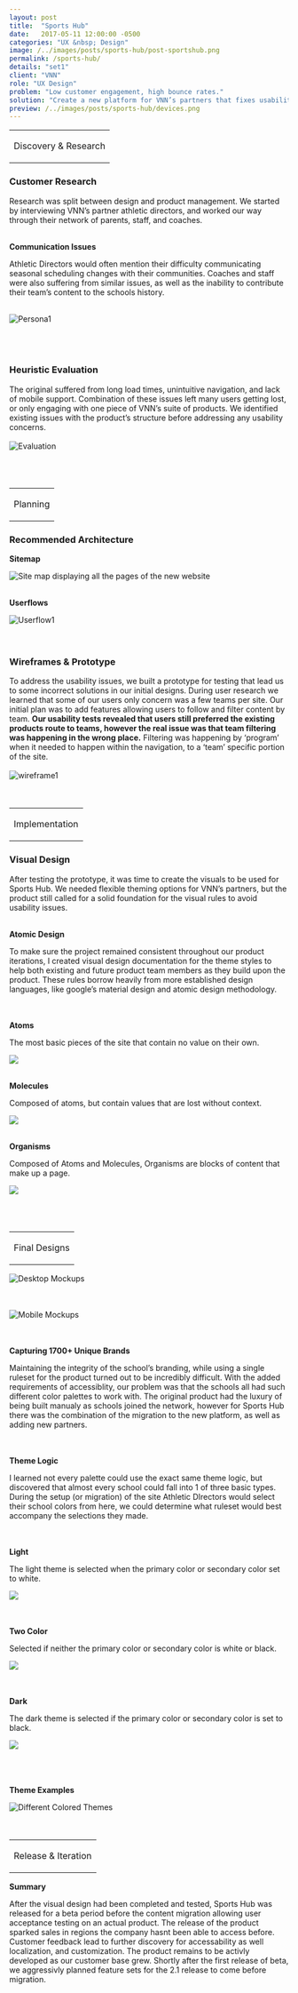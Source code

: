 ```yaml
---
layout: post
title:  "Sports Hub"
date:   2017-05-11 12:00:00 -0500
categories: "UX &nbsp; Design"
image: /../images/posts/sports-hub/post-sportshub.png
permalink: /sports-hub/
details: "set1"
client: "VNN"
role: "UX Design"
problem: "Low customer engagement, high bounce rates."
solution: "Create a new platform for VNN’s partners that fixes usability issues, adds mobile support, and streamline content creation."
preview: /../images/posts/sports-hub/devices.png
---
```


<table class="post-content-section-title">
  <tr>
    <td>
      <p class="section-title">Discovery & Research</p>
    </td>
  </tr>
</table>

### Customer Research

Research was split between design and product management. We started by interviewing VNN’s partner athletic directors, and worked our way through their network of parents, staff, and coaches.
<br>
<br>

**Communication Issues**

Athletic Directors would often mention their difficulty communicating seasonal scheduling changes with their communities. Coaches and staff were also suffering from similar issues, as well as the inability to contribute their team’s content to the schools history.
<br>
<br>

![Persona1](/../images/posts/sports-hub/th/th-persona.png)
<br>
<br>
<br>
<br>


### Heuristic Evaluation

The original suffered from long load times, unintuitive navigation, and lack of mobile support. Combination of these issues left many users getting lost, or only engaging with one piece of VNN’s suite of products.
We identified existing issues with the product’s structure before addressing any usability concerns.
<br>
<br>
![Evaluation](/../images/posts/sports-hub/th/th-evaluation.png)
<br>
<br>
<br>
<br>


<table class="post-content-section-title">
  <tr>
    <td>
      <p class="section-title">Planning</p>
    </td>
  </tr>
</table>


### Recommended Architecture

**Sitemap**

![Site map displaying all the pages of the new website](/../images/posts/sports-hub/full/full-sitemap.png)
<br>
<br>

**Userflows**

![Userflow1](/../images/posts/sports-hub/th/th-userflows.png)
<br>
<br>
<br>


### Wireframes & Prototype

To address the usability issues, we built a prototype for testing that lead us to some incorrect solutions in our initial designs. During user research we learned that some of our users only concern was a few teams per site.  Our initial plan was to add features allowing users to follow and filter content by team. **Our usability tests revealed that users still preferred the existing products route to teams, however the real issue was that team filtering was happening in the wrong place.**  Filtering was happening by ‘program’ when it needed to happen within the navigation, to a ‘team’ specific portion of the site.
<br>
<br>
![wireframe1](/../images/posts/sports-hub/th/th-prototype.png)
<br>
<br>
<br>


<table class="post-content-section-title">
  <tr>
    <td>
      <p class="section-title">Implementation</p>
    </td>
  </tr>
</table>

### Visual Design

After testing the prototype, it was time to create the visuals to be used for Sports Hub. We needed flexible theming options for VNN’s partners, but the product still called for a solid foundation for the visual rules to avoid usability issues.
<br>
<br>

**Atomic Design**

To make sure the project remained consistent throughout our product iterations, I created visual design documentation for the theme styles to help both existing and future product team members as they build upon the product. These rules borrow heavily from more established design languages, like google’s material design and atomic design methodology.
<br>
<br>
<br>

<section class="post-content-image-side wrapper">
  <section class="text">
    <p><strong>Atoms</strong></p>
    <p>The most basic pieces of the site that contain no value on their own.</p>
  </section>
  <section class="image">
    <img src="/../images/posts/sports-hub/atoms.png">
  </section>
</section>

<br>

<section class="post-content-image-side wrapper">
  <section class="text">
    <p><strong>Molecules</strong></p>
    <p>Composed of atoms, but contain values that are lost without context.</p>
  </section>
  <section class="image">
    <img src="/../images/posts/sports-hub/molecules.png">
  </section>
</section>

<br>

<section class="post-content-image-side wrapper">
  <section class="text">
    <p><strong>Organisms</strong></p>
    <p>Composed of Atoms and Molecules, Organisms are blocks of content that make up a page.</p>
  </section>
  <section class="image">
    <img src="/../images/posts/sports-hub/organisms.png">
  </section>
</section>
<br>
<br>
<br>

<table class="post-content-section-title sh-post">
  <tr>
    <td>
      <p class="section-title">Final Designs</p>
    </td>
  </tr>
</table>


![Desktop Mockups](/../images/posts/sports-hub/desktop-mockups.png)
<br>
<br>
<br>


![Mobile Mockups](/../images/posts/sports-hub/th/th-mobile.png)
<br>
<br>
<br>


**Capturing 1700+ Unique Brands**

Maintaining the integrity of the school’s branding, while using a single ruleset for the product turned out to be incredibly difficult. With the added requirements of accessiblity, our problem was that the schools all had such different color palettes to work with. The original product had the luxury of being built manualy as schools joined the network, however for Sports Hub there was the combination of the migration to the new platform, as well as adding new partners.
<br>
<br>
<br>


**Theme Logic**

I learned not every palette could use the exact same theme logic, but discovered that almost every school could fall into 1 of three basic types. During the setup (or migration) of the site Athletic DIrectors would select their school colors from here, we could determine what ruleset would best accompany the selections they made.
<br>
<br>
<br>


<section class="post-content-image-side wrapper">
  <section class="text">
    <p><strong>Light</strong></p>
    <p>The light theme is selected when the primary color or secondary color set to white.</p>
  </section>
  <section class="image">
    <img src="/../images/posts/sports-hub/th/th-light.png">
  </section>
</section>
<br>
<br>


<section class="post-content-image-side wrapper">
  <section class="text">
    <p><strong>Two Color</strong></p>
    <p>Selected if neither the primary color or secondary color is white or black.</p>
  </section>
  <section class="image">
    <img src="/../images/posts/sports-hub/th/th-twocolor.png">
  </section>
</section>
<br>
<br>


<section class="post-content-image-side wrapper">
  <section class="text">
    <p><strong>Dark</strong></p>
    <p>The dark theme is selected if the primary color or secondary color is set to black.</p>
  </section>
  <section class="image">
    <img src="/../images/posts/sports-hub/th/th-dark.png">
  </section>
</section>
<br>
<br>
<br>

**Theme Examples**

![Different Colored Themes](/../images/posts/sports-hub/th/th-altcolors.png)
<br>
<br>
<br>


<table class="post-content-section-title">
  <tr>
    <td>
      <p class="section-title">Release & Iteration</p>
    </td>
  </tr>
</table>


**Summary**

After the visual design had been completed and tested, Sports Hub was released for a beta period before the content migration allowing user acceptance testing on an actual product. The release of the product sparked sales in regions the company hasnt been able to access before. Customer feedback lead to further discovery for accessability as well localization, and customization. The product remains to be activly developed as our customer base grew. Shortly after the first release of beta, we aggressivly planned feature sets for the 2.1 release to come before migration.
<br>
<br>
<br>
